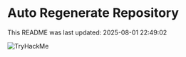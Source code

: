 # Auto Regenerate Repository

This README was last updated: 2025-08-01 22:49:02

 ![TryHackMe](https://tryhackme.com/badge/533634)